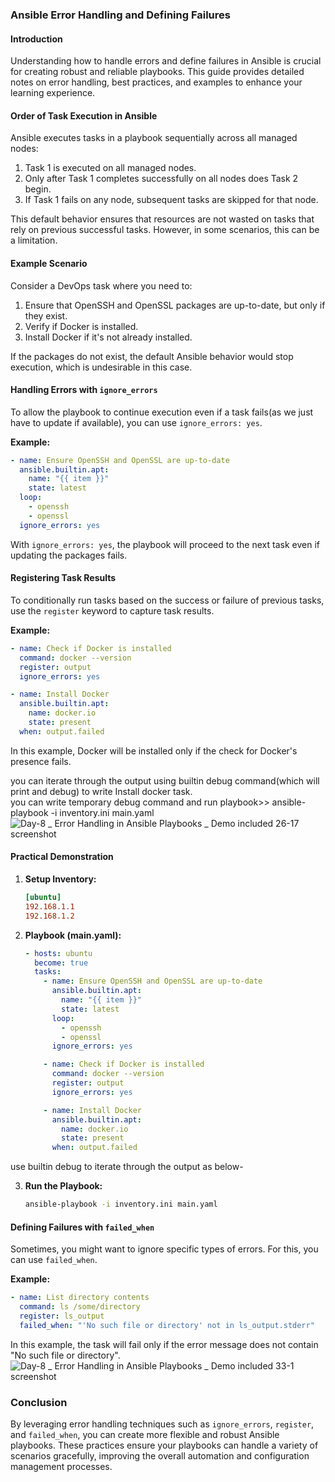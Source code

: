 ### Ansible Error Handling and Defining Failures

#### Introduction
Understanding how to handle errors and define failures in Ansible is crucial for creating robust and reliable playbooks. This guide provides detailed notes on error handling, best practices, and examples to enhance your learning experience.

#### Order of Task Execution in Ansible
Ansible executes tasks in a playbook sequentially across all managed nodes:
1. Task 1 is executed on all managed nodes.
2. Only after Task 1 completes successfully on all nodes does Task 2 begin.
3. If Task 1 fails on any node, subsequent tasks are skipped for that node.

This default behavior ensures that resources are not wasted on tasks that rely on previous successful tasks. However, in some scenarios, this can be a limitation.

#### Example Scenario
Consider a DevOps task where you need to:
1. Ensure that OpenSSH and OpenSSL packages are up-to-date, but only if they exist.
2. Verify if Docker is installed.
3. Install Docker if it's not already installed.

If the packages do not exist, the default Ansible behavior would stop execution, which is undesirable in this case.

#### Handling Errors with `ignore_errors`
To allow the playbook to continue execution even if a task fails(as we just have to update if available), you can use `ignore_errors: yes`.

**Example:**

```yaml
- name: Ensure OpenSSH and OpenSSL are up-to-date
  ansible.builtin.apt:
    name: "{{ item }}"
    state: latest
  loop:
    - openssh
    - openssl
  ignore_errors: yes
```

With `ignore_errors: yes`, the playbook will proceed to the next task even if updating the packages fails.

#### Registering Task Results
To conditionally run tasks based on the success or failure of previous tasks, use the `register` keyword to capture task results.

**Example:**

```yaml
- name: Check if Docker is installed
  command: docker --version
  register: output
  ignore_errors: yes

- name: Install Docker
  ansible.builtin.apt:
    name: docker.io
    state: present
  when: output.failed
```

In this example, Docker will be installed only if the check for Docker's presence fails.

you can iterate through the output using builtin debug command(which will print and debug) to write Install docker task.<br/>
you can write temporary debug command and run playbook>>   ansible-playbook -i inventory.ini main.yaml
![Day-8 _ Error Handling in Ansible Playbooks _ Demo included 26-17 screenshot](https://github.com/user-attachments/assets/2a825c53-07d6-4b91-97e4-7195ff17b9c5)


#### Practical Demonstration
1. **Setup Inventory:**

    ```ini
    [ubuntu]
    192.168.1.1
    192.168.1.2
    ```

2. **Playbook (main.yaml):**

    ```yaml
    - hosts: ubuntu
      become: true
      tasks:
        - name: Ensure OpenSSH and OpenSSL are up-to-date
          ansible.builtin.apt:
            name: "{{ item }}"
            state: latest
          loop:
            - openssh
            - openssl
          ignore_errors: yes

        - name: Check if Docker is installed
          command: docker --version
          register: output
          ignore_errors: yes

        - name: Install Docker
          ansible.builtin.apt:
            name: docker.io
            state: present
          when: output.failed
    ```

use builtin debug to iterate through the output as below-

3. **Run the Playbook:**

    ```sh
    ansible-playbook -i inventory.ini main.yaml
    ```

#### Defining Failures with `failed_when`
Sometimes, you might want to ignore specific types of errors. For this, you can use `failed_when`.

**Example:**

```yaml
- name: List directory contents
  command: ls /some/directory
  register: ls_output
  failed_when: "'No such file or directory' not in ls_output.stderr"
```

In this example, the task will fail only if the error message does not contain "No such file or directory".
![Day-8 _ Error Handling in Ansible Playbooks _ Demo included 33-1 screenshot](https://github.com/user-attachments/assets/8ef51fa8-88ec-4895-b7d6-bd2771d6787e)


### Conclusion
By leveraging error handling techniques such as `ignore_errors`, `register`, and `failed_when`, you can create more flexible and robust Ansible playbooks. These practices ensure your playbooks can handle a variety of scenarios gracefully, improving the overall automation and configuration management processes.
